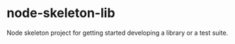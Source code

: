 node-skeleton-lib
=================

Node skeleton project for getting started developing a library or a test suite.
